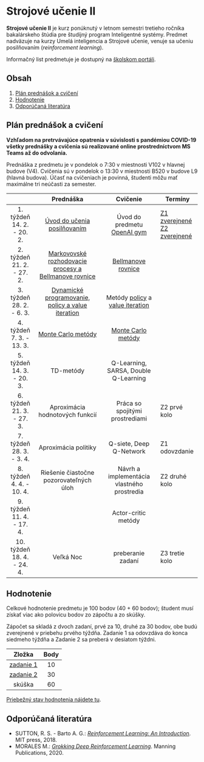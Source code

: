 # Strojové učenie II

**Strojové učenie II** je kurz ponúknutý v letnom semestri tretieho ročníka bakalárskeho štúdia pre študijný program Inteligentné systémy. Predmet nadväzuje na kurzy Umelá inteligencia a Strojové učenie, venuje sa učeniu posilňovaním (*reinforcement learning*).

Informačný list predmetuje je dostupný na [školskom portáli](https://maisportal.tuke.sk/portal/studijneProgramy.mais).

## Obsah
1. [Plán prednášok a cvičení](#plan)
2. [Hodnotenie](#grading)
3. [Odporúčaná literatúra](#textbooks)

## Plán prednášok a cvičení <a name="plan"></a>

**Vzhľadom na pretrvávajúce opatrenia v súvislosti s pandémiou COVID-19 všetky prednášky a cvičenia sú realizované online prostredníctvom MS Teams až do odvolania.**

Prednáška z predmetu je v pondelok o 7:30 v miestnosti V102 v hlavnej budove (V4). Cvičenia sú v pondelok o 13:30 v miestnosti B520 v budove L9 (hlavná budova). Účasť na cvičeniach je povinná, študenti môžu mať maximálne tri neúčasti za semester.

|                               |                       Prednáška                       |                  Cvičenie                  |            Termíny             |
|:-----------------------------:|:-----------------------------------------------------:|:------------------------------------------:|--------------------------------|
|  1. týždeň<br>14. 2. - 20. 2. |              [Úvod do učenia posilňovaním](lectures/Lecture01.pdf)              |       Úvod do predmetu<br>[OpenAI gym](labs/lab01-setting-things-up.ipynb)       | [Z1 zverejnené](assignments/assignment1.md)<br>[Z2 zverejnené](assignments/assignment2.md) |
|  2. týždeň<br>21. 2. - 27. 2. | [Markovovské rozhodovacie procesy a Bellmanove rovnice](lectures/Lecture02.pdf) |             [Bellmanove rovnice](labs/lab02-bellman-equation.ipynb)             |                                |
|  3. týždeň<br>28. 2. - 6. 3.  |   [Dynamické programovanie, policy a value iteration](lectures/Lecture03.pdf)   |       Metódy [policy](labs/lab03a-policy-iteration.ipynb) a [value iteration](labs/lab03b-value-iteration.ipynb)      |                                |
|  4. týždeň<br>7. 3. - 13. 3.  |                   [Monte Carlo metódy](lectures/Lecture04.pdf)                  |             [Monte Carlo metódy](labs/lab04-monte-carlo.ipynb)             |                                |
|  5. týždeň<br>14. 3. - 20. 3. |                       TD-metódy                       |    Q-Learning, SARSA, Double Q-Learning    |                                |
|  6. týždeň<br>21. 3. - 27. 3. |            Aproximácia hodnotových funkcií            |       Práca so spojitými prostrediami      | Z2 prvé kolo                   |
|  7. týždeň<br>28. 3. - 3. 4.  |                  Aproximácia politiky                 |           Q-siete, Deep Q-Network          | Z1 odovzdanie                  |
|  8. týždeň<br>4. 4. - 10. 4.  |        Riešenie čiastočne pozorovateľných úloh        | Návrh a implementácia vlastného prostredia | Z2 druhé kolo                  |
|  9. týždeň<br>11. 4. - 17. 4. |                                                       |             Actor-critic metódy            |                                |
| 10. týždeň<br>18. 4. - 24. 4. |                       Veľká Noc                       |              preberanie zadaní             | Z3 tretie kolo                 |

## Hodnotenie <a name="grading"></a>

Celkové hodnotenie predmetu je 100 bodov (40 + 60 bodov); študent musí získať viac ako polovicu bodov zo zápočtu a zo skúšky.

Zápočet sa skladá z dvoch zadaní, prvé za 10, druhé za 30 bodov, obe budú zverejnené v priebehu prvého týždňa. Zadanie 1 sa odovzdáva do konca siedmeho týždňa a Zadanie 2 sa preberá v desiatom týždni.

|                  Zložka                 | Body |
|:---------------------------------------:|:----:|
| [zadanie 1](assignments/assignment1.md) |  10  |
| [zadanie 2](assignments/assignment2.md) |  30  |
| skúška                                  |  60  |

[Priebežný stav hodnotenia nájdete tu](https://docs.google.com/spreadsheets/d/1rKYwykd3eCjIzR9lUyfFJifpZP9qgLe4LE3q8ja2ATg/edit?usp=sharing).

## Odporúčaná literatúra <a name="textbooks"></a>
* SUTTON, R. S. - Barto A. G.: [*Reinforcement Learning: An Introduction*](http://www.andrew.cmu.edu/course/10-703/textbook/BartoSutton.pdf). MIT press, 2018.
* MORALES M.: [*Grokking Deep Reinforcement Learning*](https://www.amazon.com/Grokking-Reinforcement-Learning-Miguel-Morales/dp/1617295450). Manning Publications, 2020.